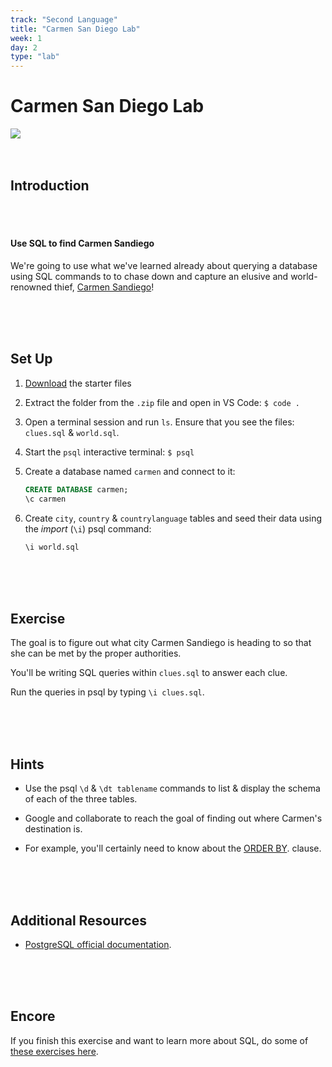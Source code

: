 ```yaml
---
track: "Second Language"
title: "Carmen San Diego Lab"
week: 1
day: 2
type: "lab"
---
```


# Carmen San Diego Lab 


<img src="https://i.imgur.com/OGKTx2f.jpg">


<br>
<br>
<br>


## Introduction

<br>
<br>



#### Use SQL to find Carmen Sandiego

We're going to use what we've learned already about querying a database using SQL commands to to chase down and capture an elusive and world-renowned thief, [Carmen Sandiego](https://en.wikipedia.org/wiki/Carmen_Sandiego)!


<br>
<br>
<br>


## Set Up

1. <a download href="/downloads/second_language/carmen-san-diego-lab/sql-lab.zip">Download</a> the starter files

2. Extract the folder from the `.zip` file and open in VS Code: `$ code .`

3. Open a terminal session and run `ls`.  Ensure that you see the files: `clues.sql` & `world.sql`.

4. Start the `psql` interactive terminal: `$ psql`

5. Create a database named `carmen` and connect to it:

	```sql
	CREATE DATABASE carmen;
	\c carmen
	```

6. Create `city`, `country` & `countrylanguage` tables and seed their data using the _import_ (`\i`) psql command:

	```sql
	\i world.sql
	```

<br>
<br>
<br>



## Exercise

The goal is to figure out what city Carmen Sandiego is heading to so that she can be met by the proper authorities.

You'll be writing SQL queries within `clues.sql` to answer each clue.

Run the queries in psql by typing `\i clues.sql`.


<br>
<br>
<br>


## Hints

- Use the psql `\d` & `\dt tablename` commands to list & display the schema of each of the three tables.

- Google and collaborate to reach the goal of finding out where Carmen's destination is.

- For example, you'll certainly need to know about the [ORDER BY](https://www.postgresqltutorial.com/postgresql-order-by/). clause.

<br>
<br>
<br>



## Additional Resources

- [PostgreSQL official documentation](https://www.postgresql.org/docs/).


<br>
<br>
<br>



## Encore 

If you finish this exercise and want to learn more about SQL, do some of [these exercises here](https://pgexercises.com/).
